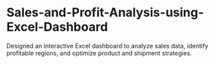 # Sales-and-Profit-Analysis-using-Excel-Dashboard
Designed an interactive Excel dashboard to analyze sales data, identify profitable regions, and optimize product and shipment strategies.
